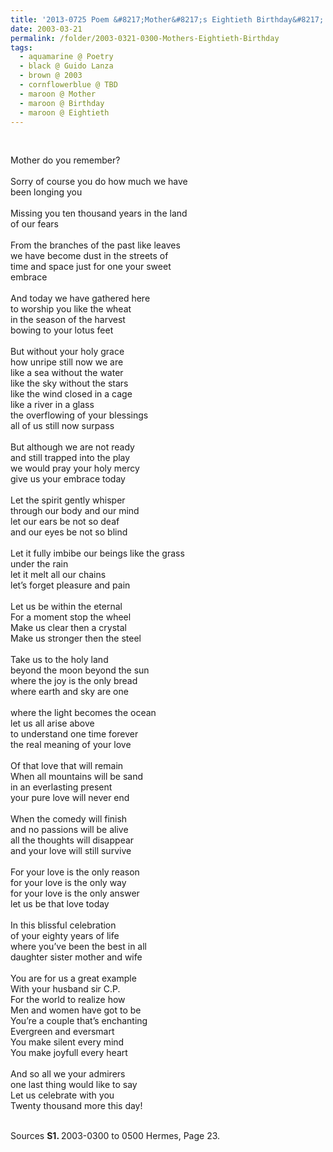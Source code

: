 ```yaml
---
title: '2013-0725 Poem &#8217;Mother&#8217;s Eightieth Birthday&#8217; of Joy by Guido Lanza'
date: 2003-03-21
permalink: /folder/2003-0321-0300-Mothers-Eightieth-Birthday
tags:
  - aquamarine @ Poetry
  - black @ Guido Lanza
  - brown @ 2003
  - cornflowerblue @ TBD
  - maroon @ Mother
  - maroon @ Birthday
  - maroon @ Eightieth
---
```


<br>

<p>
Mother do you remember?<br>
<br>
Sorry of course you do how much we have<br>
been longing you<br>
<br>
Missing you ten thousand years in the land<br>
of our fears<br>
<br>
From the branches of the past like leaves<br>
we have become dust in the streets of<br>
time and space just for one your sweet<br>
embrace<br>
<br>
And today we have gathered here<br>
to worship you like the wheat<br>
in the season of the harvest<br>
bowing to your lotus feet<br>
<br>
But without your holy grace<br>
how unripe still now we are<br>
like a sea without the water<br>
like the sky without the stars
<br>
like the wind closed in a cage<br>
like a river in a glass<br>
the overflowing of your blessings<br>
all of us still now surpass<br>
<br>
But although we are not ready<br>
and still trapped into the play<br>
we would pray your holy mercy<br>
give us your embrace today<br>
<br>
Let the spirit gently whisper<br>
through our body and our mind<br>
let our ears be not so deaf<br>
and our eyes be not so blind<br>
<br>
Let it fully imbibe our beings like the grass<br>
under the rain<br>
let it melt all our chains<br>
let’s forget pleasure and pain<br>
<br>
Let us be within the eternal<br>
For a moment stop the wheel<br>
Make us clear then a crystal<br>
Make us stronger then the steel<br>
<br>
Take us to the holy land<br>
beyond the moon beyond the sun<br>
where the joy is the only bread<br>
where earth and sky are one<br>
<br>
where the light becomes the ocean<br>
let us all arise above<br>
to understand one time forever<br>
the real meaning of your love<br>
<br>
Of that love that will remain<br>
When all mountains will be sand<br>
in an everlasting present<br>
your pure love will never end<br>
<br>
When the comedy will finish<br>
and no passions will be alive<br>
all the thoughts will disappear<br>
and your love will still survive<br>
<br>
For your love is the only reason<br>
for your love is the only way<br>
for your love is the only answer<br>
let us be that love today<br>
<br>
In this blissful celebration<br>
of your eighty years of life<br>
where you’ve been the best in all<br>
daughter sister mother and wife<br>
<br>
You are for us a great example<br>
With your husband sir C.P.<br>
For the world to realize how<br>
Men and women have got to be<br>
You’re a couple that’s enchanting<br>
Evergreen and eversmart<br>
You make silent every mind<br>
You make joyfull every heart<br>
<br>
And so all we your admirers<br>
one last thing would like to say<br>
Let us celebrate with you<br>
Twenty thousand more this day!
</p>

<br>

<wave-list>
<list-title color="DarkSeaGreen" width="40">Sources</list-title>
  <list-item color="BlanchedAlmond"  width="280"><b>S1. </b> 2003-0300 to 0500 Hermes, Page 23.</list-item>
</wave-list>